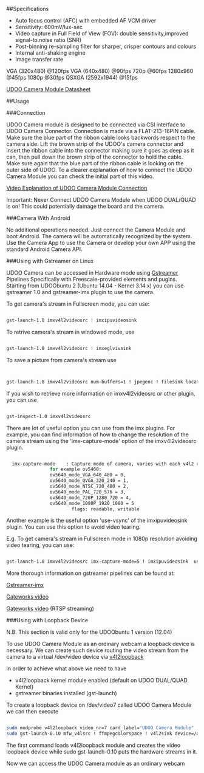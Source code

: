 ##Specifications

* Auto focus control (AFC) with embedded AF VCM driver
* Sensitivity: 600mV/lux-sec
* Video capture in Full Field of View (FOV): double sensitivity,improved signal-to.noise ratio (SNR)
* Post-binning re-sampling filter for sharper, crisper contours and colours
* Internal anti-shaking engine
* Image transfer rate

VGA (320x480) @120fps VGA (640x480) @90fps 720p @60fps 1280x960 @45fps 1080p @30fps QSXGA (2592x1944) @15fps

[UDOO Camera Module Datasheet](http://udoo.org/download/files/datasheets/datasheet_camera.pdf)

##Usage

###Connection 

UDOO Camera module is designed to be connected via CSI interface to UDOO Camera Connector. Connection is made via a FLAT-213-16PIN cable.
Make sure the blue part of the ribbon cable looks backwords respect to the camera side. 
Lift the brown strip of the UDOO's camera connector and insert the ribbon cable into the connector making sure it goes as deep as it can, then pull down the brown strip of the connector to hold the cable. Make sure again that the blue part of the ribbon cable is looking on the outer side of UDOO. 
To a clearer explanation of how to connect the UDOO Camera Module you can check  the initial part of this video. 

[Video Explanation of UDOO Camera Module Connection](https://www.youtube.com/watch?v=ydpXTs7bHhY)

Important: Never Connect UDOO Camera Module when UDOO DUAL/QUAD is on! This could potentially damage the board and the camera.

###Camera With Android

No additional operations needed. Just connect the Camera Module and boot Android. The camera will be automatically recognized by the system. Use the Camera App to use the Camera or develop your own APP using the standard Android Camera API.

###Using with Gstreamer on Linux

UDOO Camera can be accessed in Hardware mode using [Gstreamer](http://gstreamer.freedesktop.org/) Pipelines Specifically with Freescale-provided elements and pugins.
Starting from UDOObuntu 2 (Ubuntu 14.04 - Kernel 3.14.x) you can use gstreamer 1.0 and gstreamer-imx plugin to use the camera.


To get camera's stream in Fullscreen mode, you can use:

```bash

gst-launch-1.0 imxv4l2videosrc ! imxipuvideosink 

```

To retrive camera's stream in windowed mode, use

```bash

gst-launch-1.0 imxv4l2videosrc ! imxeglvivsink 

```

To save a picture from camera's stream use

```bash


gst-launch-1.0 imxv4l2videosrc num-buffers=1 ! jpegenc ! filesink location=capture1.jpeg

```


If you wish to retrieve more information on imxv4l2videosrc or other plugin, you can use

```bash

gst-inspect-1.0 imxv4l2videosrc

```
There are lot of useful option you can use from the imx plugins. 
For example, you can find information of how to change the resolution of the camera stream using the 'imx-capture-mode' option of the imxv4l2videosrc plugin. 

```bash

  imx-capture-mode    : Capture mode of camera, varies with each v4l2 driver,
				for example ov5460:
   				ov5640_mode_VGA_640_480 = 0,
				ov5640_mode_QVGA_320_240 = 1,
				ov5640_mode_NTSC_720_480 = 2,
				ov5640_mode_PAL_720_576 = 3,
				ov5640_mode_720P_1280_720 = 4,
				ov5640_mode_1080P_1920_1080 = 5
                        flags: readable, writable

```

Another example is the useful option 'use-vsync' of the imxipuvideosink plugin. You can use this option to avoid video tearing.

E.g. To get camera's stream in Fullscreen mode in 1080p resolution avoiding video tearing, you can use:

```bash

gst-launch-1.0 imxv4l2videosrc imx-capture-mode=5 ! imxipuvideosink  use-vsync=true

```

More thorough information on gstreamer pipelines can be found at:

[Gstreamer-imx](https://github.com/Freescale/gstreamer-imx)

[Gateworks video](http://trac.gateworks.com/wiki/Yocto/gstreamer/video)

[Gateworks video](http://trac.gateworks.com/wiki/Yocto/gstreamer/streaming) (RTSP streaming)



###Using with Loopback Device

N.B. This section is valid only for the UDOObuntu 1 version (12.04)

To use UDOO Camera Module as an ordinary webcam a loopback device is necessary. We can create such device routing the video stream from the camera to a virtual /dev/video device via [v4l2loopback](https://github.com/umlaeute/v4l2loopback)

In order to achieve what above we need to have

* v4l2loopback kernel module enabled (default on UDOO DUAL/QUAD Kernel)
* gstreamer binaries installed (gst-launch)

To create a loopback device on /dev/video7 called UDOO Camera Module we can then execute

```bash

sudo modprobe v4l2loopback video_nr=7 card_label="UDOO Camera Module"
sudo gst-launch-0.10 mfw_v4lsrc ! ffmpegcolorspace ! v4l2sink device=/dev/video7

```

The first command loads v4l2loopback module and creates the video loopback device while sudo gst-launch-0.10 puts the hardware streams in it.

Now we can access the UDOO Camera module as an ordinary webcam







